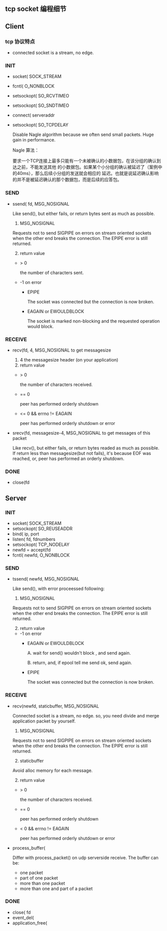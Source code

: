 ## tcp socket 编程细节

## Client

### tcp 协议特点

* connected socket is a stream, no edge.

### INIT

* socket( SOCK_STREAM
* fcntl( O_NONBLOCK
* setsockopt( SO_RCVTIMEO
* setsockopt( SO_SNDTIMEO
* connect( serveraddr
* setsockopt( SO_TCPDELAY

  Disable Nagle algorithm because we often send small packets. Huge gain in performance.

  Nagle 算法：

  要求一个TCP连接上最多只能有一个未被确认的小数据包，在该分组的确认到达之前，不能发送其他
  的小数据包。如果某个小分组的确认被延迟了（案例中的40ms），那么后续小分组的发送就会相应的
  延迟。也就是说延迟确认影响的并不是被延迟确认的那个数据包，而是后续的应答包。

### SEND

* ssend( fd, MSG_NOSIGNAL

  Like send(), but either fails, or return bytes sent as much as possible.

  1. MSG_NOSIGNAL

    Requests not to send SIGPIPE on errors on stream oriented sockets when the other end
    breaks the connection. The EPIPE error is still returned.

  2. return value
    - \> 0

      the number of characters sent.

    - -1 on error
      - EPIPE

        The socket was connected but the connection is now broken.

      - EAGAIN or EWOULDBLOCK

        The socket is marked non-blocking and the requested operation would block.

### RECEIVE

* recv(fd, 4, MSG_NOSIGNAL to get messagesize
  1. 4 the messagesize header (on your application)
  2. return value
    - \> 0

      the number of characters received.

    - == 0

      peer has performed orderly shutdown

    - <= 0 && errno != EAGAIN

      peer has performed orderly shutdown or error

* srecv(fd, messagesize-4, MSG_NOSIGNAL to get messages of this packet

  Like recv(), but either fails, or return bytes readed as much as possible.
  If return less than messagesize(but not fails), it's because EOF was reached,
  or, peer has performed an orderly shutdown.


### DONE

* close(fd


## Server

### INIT

* socket( SOCK_STREAM
* setsockopt( SO_REUSEADDR
* bind( ip, port
* listen( fd, fdnumbers
* setsockopt( TCP_NODELAY
* newfd = accept(fd
* fcntl( newfd, O_NONBLOCK

### SEND

* tssend( newfd, MSG_NOSIGNAL

  Like send(), with error proceessed following:

  1. MSG_NOSIGNAL

    Requests not to send SIGPIPE on errors on stream oriented sockets when the other end
    breaks the connection. The EPIPE error is still returned.

  2. return value
    - -1 on error
      - EAGAIN or EWOULDBLOCK

        A. wait for send() wouldn't block , and send again.

        B. return, and, if epool tell me send ok, send again.

      - EPIPE

        The socket was connected but the connection is now broken.


### RECEIVE

* recv(newfd, staticbuffer, MSG_NOSIGNAL

  Connected socket is a stream, no edge. so, you need divide and merge
  application packet by yourself.

  1. MSG_NOSIGNAL

    Requests not to send SIGPIPE on errors on stream oriented sockets when the other end
    breaks the connection. The EPIPE error is still returned.

  2. staticbuffer

    Avoid alloc memory for each message.

  2. return value

    - \> 0

      the number of characters received.

    - == 0

      peer has performed orderly shutdown

    - < 0 && errno != EAGAIN

      peer has performed orderly shutdown or error

* process_buffer(

  Differ with process_packet() on udp serverside receive. The buffer can be:

  - one packet
  - part of one packet
  - more than one packet
  - more than one and part of a packet


### DONE

* close( fd
* event_del(
* application_free(
